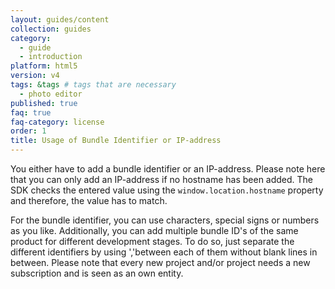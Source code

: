 ```yaml
---
layout: guides/content
collection: guides
category:
  - guide
  - introduction
platform: html5
version: v4
tags: &tags # tags that are necessary
  - photo editor
published: true
faq: true
faq-category: license
order: 1
title: Usage of Bundle Identifier or IP-address
---
```


You either have to add a bundle identifier or an IP-address. Please note here that you can only add an IP-address if no hostname has been added. The SDK checks the entered value using the `window.location.hostname` property and therefore, the value has to match. 

For the bundle identifier, you can use characters, special signs or numbers as you like. Additionally, you can add multiple bundle ID's of the same product for different development stages. To do so, just separate the different identifiers by using ','between each of them without blank lines in between. Please note that every new project and/or project needs a new subscription and is seen as an own entity.
